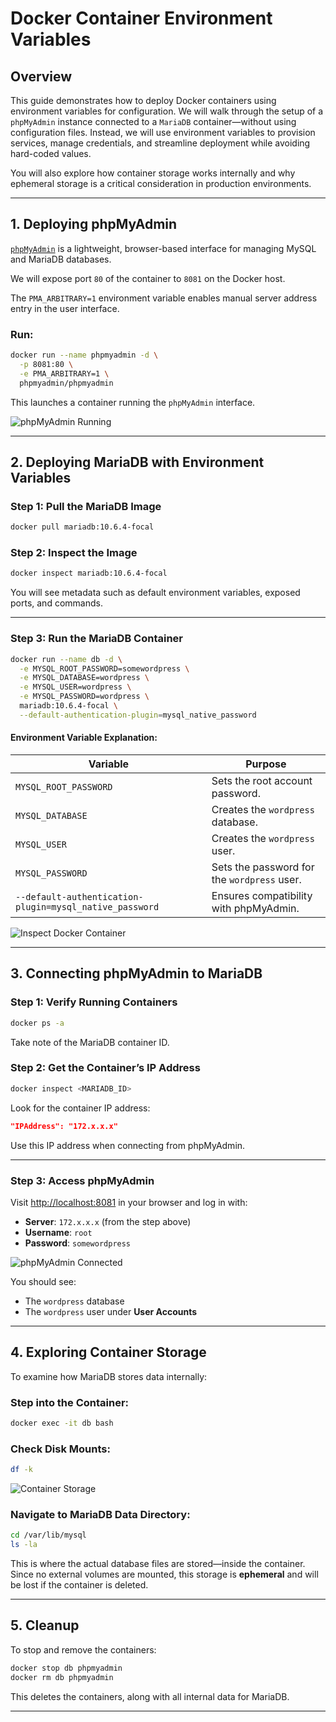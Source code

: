 # **Docker Container Environment Variables**

## **Overview**

This guide demonstrates how to deploy Docker containers using environment variables for configuration. We will walk through the setup of a `phpMyAdmin` instance connected to a `MariaDB` container—without using configuration files. Instead, we will use environment variables to provision services, manage credentials, and streamline deployment while avoiding hard-coded values.

You will also explore how container storage works internally and why ephemeral storage is a critical consideration in production environments.

---

## **1. Deploying phpMyAdmin**

[`phpMyAdmin`](https://www.phpmyadmin.net/) is a lightweight, browser-based interface for managing MySQL and MariaDB databases.

We will expose port `80` of the container to `8081` on the Docker host.

The `PMA_ARBITRARY=1` environment variable enables manual server address entry in the user interface.

### **Run:**

```bash
docker run --name phpmyadmin -d \
  -p 8081:80 \
  -e PMA_ARBITRARY=1 \
  phpmyadmin/phpmyadmin
```

This launches a container running the `phpMyAdmin` interface.

![phpMyAdmin Running](https://github.com/JThomas404/docker-course-adrian-cantrill/raw/main/images/setup_phpmyadmin.png)

---

## **2. Deploying MariaDB with Environment Variables**

### **Step 1: Pull the MariaDB Image**

```bash
docker pull mariadb:10.6.4-focal
```

### **Step 2: Inspect the Image**

```bash
docker inspect mariadb:10.6.4-focal
```

You will see metadata such as default environment variables, exposed ports, and commands.

---

### **Step 3: Run the MariaDB Container**

```bash
docker run --name db -d \
  -e MYSQL_ROOT_PASSWORD=somewordpress \
  -e MYSQL_DATABASE=wordpress \
  -e MYSQL_USER=wordpress \
  -e MYSQL_PASSWORD=wordpress \
  mariadb:10.6.4-focal \
  --default-authentication-plugin=mysql_native_password
```

#### **Environment Variable Explanation:**

| Variable                        | Purpose                                                  |
|---------------------------------|-----------------------------------------------------------|
| `MYSQL_ROOT_PASSWORD`          | Sets the root account password.                          |
| `MYSQL_DATABASE`               | Creates the `wordpress` database.                        |
| `MYSQL_USER`                   | Creates the `wordpress` user.                            |
| `MYSQL_PASSWORD`               | Sets the password for the `wordpress` user.              |
| `--default-authentication-plugin=mysql_native_password` | Ensures compatibility with phpMyAdmin. |

![Inspect Docker Container](https://github.com/JThomas404/docker-course-adrian-cantrill/raw/main/images/docker_inspection.png)

---

## **3. Connecting phpMyAdmin to MariaDB**

### **Step 1: Verify Running Containers**

```bash
docker ps -a
```

Take note of the MariaDB container ID.

### **Step 2: Get the Container’s IP Address**

```bash
docker inspect <MARIADB_ID>
```

Look for the container IP address:

```json
"IPAddress": "172.x.x.x"
```

Use this IP address when connecting from phpMyAdmin.

---

### **Step 3: Access phpMyAdmin**

Visit [http://localhost:8081](http://localhost:8081) in your browser and log in with:

- **Server**: `172.x.x.x` (from the step above)  
- **Username**: `root`  
- **Password**: `somewordpress`

![phpMyAdmin Connected](https://github.com/JThomas404/docker-course-adrian-cantrill/raw/main/images/phpmyadmin_container.png)

You should see:
- The `wordpress` database
- The `wordpress` user under **User Accounts**

---

## **4. Exploring Container Storage**

To examine how MariaDB stores data internally:

### **Step into the Container:**

```bash
docker exec -it db bash
```

### **Check Disk Mounts:**

```bash
df -k
```

![Container Storage](https://github.com/JThomas404/docker-course-adrian-cantrill/raw/main/images/container_storage.png)

### **Navigate to MariaDB Data Directory:**

```bash
cd /var/lib/mysql
ls -la
```

This is where the actual database files are stored—inside the container. Since no external volumes are mounted, this storage is **ephemeral** and will be lost if the container is deleted.

---

## **5. Cleanup**

To stop and remove the containers:

```bash
docker stop db phpmyadmin
docker rm db phpmyadmin
```

This deletes the containers, along with all internal data for MariaDB.

---